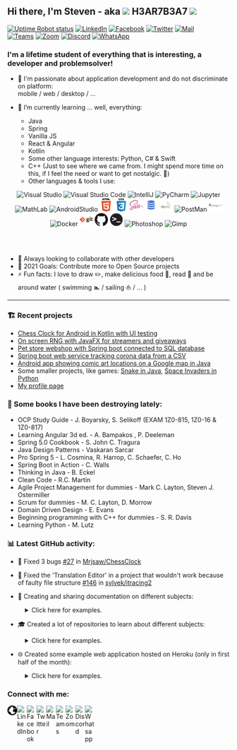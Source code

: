 ## Hi there, I'm Steven - aka <img width="20px" src="https://avatars0.githubusercontent.com/u/48164405?s=460&u=8df27165ef4844a868619d36976d785150b39d27&v=4"> H3AR7B3A7 <img width="20px" src="https://avatars0.githubusercontent.com/u/48164405?s=460&u=8df27165ef4844a868619d36976d785150b39d27&v=4">

[![Uptime Robot status](https://img.shields.io/uptimerobot/status/m786261833-47a772177c1d6fbb9c204565?label=Profile%20Page&style=for-the-badge)](https://h3ar7b3a7.github.io/ProfilePage)
[![LinkedIn](https://img.shields.io/badge/linkedin-%230077B5.svg?&style=for-the-badge&logo=linkedin&logoColor=white)](https://www.linkedin.com/in/developersteven)
[![Facebook](https://img.shields.io/badge/facebook-%231877F2.svg?&style=for-the-badge&logo=facebook&logoColor=white)](https://www.facebook.com/steven.d.powers.3)
[![Twitter](https://img.shields.io/badge/Twitter-1DA1F2?style=for-the-badge&logo=twitter&logoColor=white)](https://twitter.com/H3AR7B3A7)
[![Mail](https://img.shields.io/badge/gmail-D14836?&style=for-the-badge&logo=gmail&logoColor=white)](mailto:steven.d.hondt.sdh@gmail.com)
<br>
[![Teams](https://img.shields.io/badge/Microsoft%20Teams-6264A7?logo=microsoft-teams&logoColor=white&style=for-the-badge)](https://teams.microsoft.com/join/0djomfom3f3n)
[![Zoom](https://img.shields.io/badge/Zoom-2D8CFF?logo=zoom&logoColor=white&style=for-the-badge)](https://us05web.zoom.us/j/4965508526?pwd=Z1FjMWk1L3J0cElzQXhYQ04xY2R4QT09)
[![Discord](https://img.shields.io/badge/discord-%237289DA.svg?&style=for-the-badge&logo=discord&logoColor=white)](https://discord.gg/S8zPqsR)
[![WhatsApp](https://img.shields.io/badge/WHATSAPP-25D366?&style=for-the-badge&logo=whatsapp&logoColor=white)](https://wa.me/0032479318743)


### I'm a lifetime student of everything that is interesting, a developer and problemsolver!

- 💪 I'm passionate about application development and do not discriminate on platform:  
        mobile / web / desktop / ...
- 🌱 I’m currently learning ... well, everything:

  - Java
  - Spring
  - Vanilla JS
  - React & Angular
  - Kotlin
  - Some other language interests: Python,  C# & Swift
  - C++ (Just to see where we came from. I might spend more time on this,
          if I feel the need or want to get nostalgic. 🤣)
  - Other languages & tools I use:

<p align="center">
<img alt="Visual Studio" width="30px" src="https://upload.wikimedia.org/wikipedia/commons/5/59/Visual_Studio_Icon_2019.svg" />
<img alt="Visual Studio Code" width="30px" src="https://upload.wikimedia.org/wikipedia/commons/9/9a/Visual_Studio_Code_1.35_icon.svg" />
<img alt="IntelliJ" width="30px" src="https://upload.wikimedia.org/wikipedia/commons/9/9c/IntelliJ_IDEA_Icon.svg" />
<img alt="PyCharm" width="30px" src="https://upload.wikimedia.org/wikipedia/commons/1/1d/PyCharm_Icon.svg" />
<img alt="Jupyter" width="30px" src="https://upload.wikimedia.org/wikipedia/commons/thumb/3/38/Jupyter_logo.svg/44px-Jupyter_logo.svg.png" />
<img alt="MathLab" width="30px" src="https://upload.wikimedia.org/wikipedia/commons/thumb/2/21/Matlab_Logo.png/667px-Matlab_Logo.png" />
<img alt="AndroidStudio" width="30px" src="https://upload.wikimedia.org/wikipedia/commons/thumb/6/68/Androidstudio.png/600px-Androidstudio.png" />
<img alt="HTML5" width="30px" src="https://raw.githubusercontent.com/github/explore/80688e429a7d4ef2fca1e82350fe8e3517d3494d/topics/html/html.png" />
<img alt="CSS3" width="30px" src="https://raw.githubusercontent.com/github/explore/80688e429a7d4ef2fca1e82350fe8e3517d3494d/topics/css/css.png" />
<img alt="Sass" width="30px" src="https://raw.githubusercontent.com/github/explore/80688e429a7d4ef2fca1e82350fe8e3517d3494d/topics/sass/sass.png" />
<img alt="SQL" width="30px" src="https://raw.githubusercontent.com/github/explore/80688e429a7d4ef2fca1e82350fe8e3517d3494d/topics/sql/sql.png" />
<img alt="MySQL" width="30px" src="https://raw.githubusercontent.com/github/explore/80688e429a7d4ef2fca1e82350fe8e3517d3494d/topics/mysql/mysql.png" />
<img alt="PostMan" width="30px" src="https://www.migenius.com/migenius/wp-content/uploads/2016/06/postman-logo@2x-540x540.png" />
<img alt="MongoDB" width="30px" src="https://raw.githubusercontent.com/github/explore/80688e429a7d4ef2fca1e82350fe8e3517d3494d/topics/mongodb/mongodb.png" />
<img alt="Docker" width="30px" src="https://nl-wiki.ikoula.com/images/7/7a/Docker_log.png" />
<img alt="Git" width="30px" src="https://raw.githubusercontent.com/github/explore/80688e429a7d4ef2fca1e82350fe8e3517d3494d/topics/git/git.png" />
<img alt="GitHub" width="30px" src="https://raw.githubusercontent.com/github/explore/78df643247d429f6cc873026c0622819ad797942/topics/github/github.png" />
<img alt="Terminal" width="30px" src="https://raw.githubusercontent.com/github/explore/80688e429a7d4ef2fca1e82350fe8e3517d3494d/topics/terminal/terminal.png" />
<img alt="Photoshop" width="30px" src="https://upload.wikimedia.org/wikipedia/commons/b/be/Adobe_Photoshop_CS6_icon.png" />
<img alt="Gimp" width="30px" src="https://upload.wikimedia.org/wikipedia/commons/5/55/GIMP_Icon.png" />
</p>
<br>
<br>

- 👯 Always looking to collaborate with other developers
- 🥅 2021 Goals: Contribute more to Open Source projects
- ⚡ Fun facts: I love to draw ✏️, make delicious food 🍴, read 📕 and be around water ( swimming 🏊 / sailing ⛵ / ... )

---

### 🏗️ Recent projects
- [Chess Clock for Android in Kotlin with UI testing](https://github.com/H3AR7B3A7/ChessClock)
- [On screen RNG with JavaFX for streamers and giveaways](https://github.com/H3AR7B3A7/RNGesus)
- [Pet store webshop with Spring boot connected to SQL database](https://github.com/H3AR7B3A7/TjEnterprise-pet-store)
- [Spring boot web service tracking corona data from a CSV](https://github.com/H3AR7B3A7/CoronaTracker)
- [Android app showing comic art locations on a Google map in Java](https://github.com/H3AR7B3A7/EndTermAndroidProject)
- Some smaller projects, like games: [Snake in Java](https://github.com/H3AR7B3A7/JavaSnake), [Space Invaders in Python](https://github.com/H3AR7B3A7/SpaceInvaders)
- [My profile page](https://github.com/H3AR7B3A7/ProfilePage)

### 📕 Some books I have been destroying lately:

- OCP Study Guide - J. Boyarsky, S. Selikoff (EXAM 1Z0-815, 1Z0-16 & 1Z0-817)
- Learning Angular 3d ed. - A. Bampakos , P. Deeleman
- Spring 5.0 Cookbook - S. John C. Tragura
- Java Design Patterns - Vaskaran Sarcar
- Pro Spring 5 - L. Cosmina, R. Harrop, C. Schaefer, C. Ho
- Spring Boot in Action - C. Walls
- Thinking in Java - B. Eckel
- Clean Code - R.C. Martin
- Agile Project Management for dummies - Mark C. Layton, Steven J. Ostermiller
- Scrum for dummies - M. C. Layton, D. Morrow
- Domain Driven Design - E. Evans
- Beginning programming with C++ for dummies - S. R. Davis
- Learning Python - M. Lutz

### 📊 Latest GitHub activity:
- 💪 Fixed 3 bugs [#27](https://github.com/Mrjsaw/ChessClock/pull/27) in [Mrjsaw/ChessClock](https://github.com/Mrjsaw/ChessClock)
- 💪 Fixed the 'Translation Editor' in a project that wouldn't work because of faulty file structure [#146](https://github.com/sylvek/itracing2/pull/146) in [sylvek/itracing2](https://github.com/sylvek/itracing2)
- 📝 Creating and sharing documentation on different subjects:
    <details style="padding-left: 1rem;">
      <summary>Click here for examples.</summary>
  
     - Best Practices [BestPractices](https://github.com/H3AR7B3A7/BestPractices)
     - Java Certification [CertificationPractice](https://github.com/H3AR7B3A7/CertificationPractice)
     - Java Design Patterns [DesignPatterns](https://github.com/H3AR7B3A7/DesignPatterns)
     - Docker & Kubernetes [DockerAndKubernetes](https://github.com/H3AR7B3A7/DockerAndKubernetes)
     - Windows Terminal & Powershell [WindowsTerminalAndPowershell](https://github.com/H3AR7B3A7/WindowsTerminalAndPowershell)
 
    </details>
    
- 🎓 Created a lot of repositories to learn about different subjects:
    <details style="padding-left: 1rem;">
      <summary>Click here for examples.</summary>
  
     - Angular: [EarlyAngularProjects](https://github.com/H3AR7B3A7/EarlyAngularProjects)
     - React: [EarlyReactProjects](https://github.com/H3AR7B3A7/EarlyReactProjects)
     - Spring web: [SpringMVC](https://github.com/H3AR7B3A7/SpringMVC), [SpringServletStackXml](https://github.com/H3AR7B3A7/SpringServletStackXml) & [SpringServletStackCode](https://github.com/H3AR7B3A7/SpringServletStackCode)
     - Spring security, Angular front-end & more: [SpringCourses](https://github.com/H3AR7B3A7/SpringCourses)
     - Spring boot: [TjEnterprise-pet-store](https://github.com/H3AR7B3A7/TjEnterprise-pet-store)
     - OOP: [CardDeck](https://github.com/H3AR7B3A7/CardDeck)
     - Jupyter Lab & Notebooks: [ExploringJupyterLab](https://github.com/H3AR7B3A7/ExploringJupyterLab)
     - Vanilla Javascript: [JSProjects](https://github.com/H3AR7B3A7/JSProjects)
     - PyGame: [SpaceInvaders](https://github.com/H3AR7B3A7/SpaceInvaders)
     - Java I/O: [AutomatedPitchMailer](https://github.com/H3AR7B3A7/AutomatedPitchMailer)
     - ...
 
    </details>
    
- 🌐 Created some example web application hosted on Heroku (only in first half of the month):
    <details style="padding-left: 1rem;">
      <summary>Click here for examples.</summary>
        
     - With Ruby on Rails: [here](https://efriends.herokuapp.com/)
     - With Python Django: [here](https://exampledjango.herokuapp.com/)
     
    </details>

### Connect with me:

[<img align="left" alt="ProfilePage" width="22px" src="https://raw.githubusercontent.com/iconic/open-iconic/master/svg/globe.svg" />](https://h3ar7b3a7.github.io/ProfilePage)
[<img align="left" alt="LinkedIn" width="22px" src="https://cdn.jsdelivr.net/npm/simple-icons@v3/icons/linkedin.svg" />](https://www.linkedin.com/in/developersteven)
[<img align="left" alt="Facebook" width="22px" src="https://cdn.jsdelivr.net/npm/simple-icons@3.12.1/icons/facebook.svg" />](https://www.facebook.com/steven.d.powers.3)
[<img align="left" alt="Twitter" width="22px" src="https://cdn.jsdelivr.net/npm/simple-icons@3.13.0/icons/twitter.svg" />](https://twitter.com/H3AR7B3A7)
[<img align="left" alt="Mail" width="22px" src="https://cdn.jsdelivr.net/npm/simple-icons@3.12.1/icons/mail-dot-ru.svg" />](mailto:steven.d.hondt.sdh@gmail.com)
[<img align="left" alt="Teams" width="22px" src="https://cdn.jsdelivr.net/npm/simple-icons@3.12.1/icons/microsoftteams.svg" />](https://teams.microsoft.com/join/0djomfom3f3n)
[<img align="left" alt="Zoom" width="22px" src="https://cdn.icon-icons.com/icons2/2428/PNG/512/zoom_black_logo_icon_147040.png" />](https://us05web.zoom.us/j/4965508526?pwd=Z1FjMWk1L3J0cElzQXhYQ04xY2R4QT09)
[<img align="left" alt="Discord" width="22px" src="https://cdn.jsdelivr.net/npm/simple-icons@3.12.1/icons/discord.svg" />](https://discord.gg/S8zPqsR)
[<img align="left" alt="Whatsapp" width="22px" src="https://cdn.jsdelivr.net/npm/simple-icons@3.13.0/icons/whatsapp.svg" />](https://wa.me/0032479318743)
